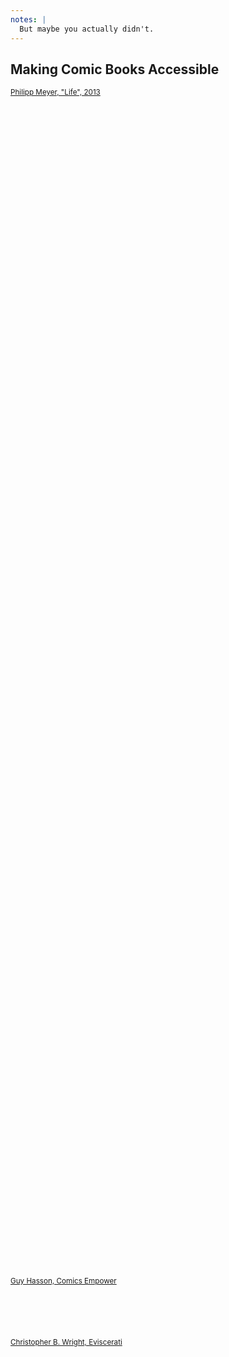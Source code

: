 ```yaml
---
notes: |
  But maybe you actually didn't.
---
```


## Making Comic Books Accessible

<div style="position: relative;" class="flex center">
  <article style="display: flex; flex-direction: column; height: 50vh; justify-content: space-between;">
    <div class="block block--medium clearfix flex fragment fade-up paul">
      <span role="img" aria-label="A single comic frame from Philipp Mayer's Braille Comic - Life"></span>
      <small class="topish fs-xx-small bottom bubble fragment fade-up tall"><a href="http://www.hallo.pm/life/" title="Link to project website: Life by Philipp Meyer">Philipp Meyer, "Life", 2013</a></small>
    </div>
    <div class="block block--medium clearfix flex fragment fade-up empower" style="height: 7em;">
    <span role="img" aria-label="Logo of Comics Empower"></span>
      <small class="right fs-xx-small bottom bubble fragment fade-up tall"><a href="https://twitter.com/ComicsEmpower" title="Link to official Twitter account of Comics Empower">Guy Hasson, Comics Empower</a></small>
    </div>
  </article>
  <article style="height: 50vh; align-items: stretch; display: flex; flex-direction: row;">
    <div class="block block--medium clearfix flex fragment fade-up kernel">
      <span role="img" aria-label="A single comic frame from Christopher B. Wright's transcribed comic series. Comic Transcript: ALAN: OK guys. Today we’re going to go over everything we know about the ID10Tarod. Steven has been doing quite a bit of research, so I’m going to let him start. STEVEN: Thanks Alan. According to Wikipedia, ALaska is our 49th state. (Silence.) ALAN: Did you learn anything else? STEVEN: Some of them like to fish."></span>
      <small class="right fs-xx-small top bubble fragment fade-up tall"><a href="https://www.eviscerati.org" title="Link to project website: Eviscerati by Christopher B. Wright">Christopher B. Wright, Eviscerati</a></small>
    </div>
  </article>
</div>
